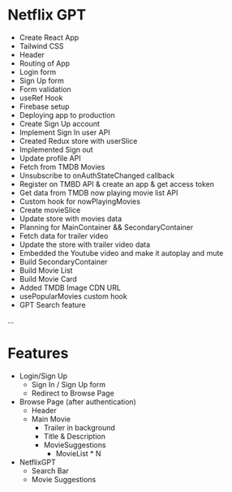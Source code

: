 # Netflix GPT

- Create React App
- Tailwind CSS
- Header
- Routing of App
- Login form
- Sign Up form
- Form validation
- useRef Hook
- Firebase setup
- Deploying app to production
- Create Sign Up account
- Implement Sign In user API
- Created Redux store with userSlice
- Implemented Sign out
- Update profile API
- Fetch from TMDB Movies
- Unsubscribe to onAuthStateChanged callback
- Register on TMBD API & create an app & get access token
- Get data from TMDB now playing movie list API
- Custom hook for nowPlayingMovies
- Create movieSlice
- Update store with movies data
- Planning for MainContainer && SecondaryContainer
- Fetch data for trailer video
- Update the store with trailer video data
- Embedded the Youtube video and make it autoplay and mute
- Build SecondaryContainer
- Build Movie List
- Build Movie Card
- Added TMDB Image CDN URL
- usePopularMovies custom hook
- GPT Search feature

...

# Features
- Login/Sign Up
    - Sign In / Sign Up form
    - Redirect to Browse Page
- Browse Page (after authentication)
    - Header
    - Main Movie
        - Trailer in background
        - Title & Description
        - MovieSuggestions
            - MovieList * N
- NetflixGPT
    - Search Bar
    - Movie Suggestions            